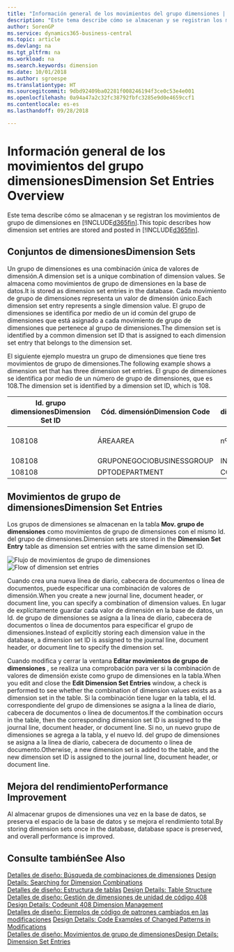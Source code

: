 ```yaml
---
title: "Información general de los movimientos del grupo dimensiones | Documentos de Microsoft"
description: "Este tema describe cómo se almacenan y se registran los movimientos de grupo de dimensiones en Dynamics 365."
author: SorenGP
ms.service: dynamics365-business-central
ms.topic: article
ms.devlang: na
ms.tgt_pltfrm: na
ms.workload: na
ms.search.keywords: dimension
ms.date: 10/01/2018
ms.author: sgroespe
ms.translationtype: HT
ms.sourcegitcommit: 9dbd92409ba02281f008246194f3ce0c53e4e001
ms.openlocfilehash: 0a94a47a2c32fc38792fbfc3285e9d0e4659ccf1
ms.contentlocale: es-es
ms.lasthandoff: 09/28/2018

---
```

# <a name="dimension-set-entries-overview"></a><span data-ttu-id="64abc-103">Información general de los movimientos del grupo dimensiones</span><span class="sxs-lookup"><span data-stu-id="64abc-103">Dimension Set Entries Overview</span></span>
<span data-ttu-id="64abc-104">Este tema describe cómo se almacenan y se registran los movimientos de grupo de dimensiones en [!INCLUDE[d365fin](includes/d365fin_md.md)].</span><span class="sxs-lookup"><span data-stu-id="64abc-104">This topic describes how dimension set entries are stored and posted in [!INCLUDE[d365fin](includes/d365fin_md.md)].</span></span>  

## <a name="dimension-sets"></a><span data-ttu-id="64abc-105">Conjuntos de dimensiones</span><span class="sxs-lookup"><span data-stu-id="64abc-105">Dimension Sets</span></span>  
<span data-ttu-id="64abc-106">Un grupo de dimensiones es una combinación única de valores de dimensión.</span><span class="sxs-lookup"><span data-stu-id="64abc-106">A dimension set is a unique combination of dimension values.</span></span> <span data-ttu-id="64abc-107">Se almacena como movimientos de grupo de dimensiones en la base de datos.</span><span class="sxs-lookup"><span data-stu-id="64abc-107">It is stored as dimension set entries in the database.</span></span> <span data-ttu-id="64abc-108">Cada movimiento de grupo de dimensiones representa un valor de dimensión único.</span><span class="sxs-lookup"><span data-stu-id="64abc-108">Each dimension set entry represents a single dimension value.</span></span> <span data-ttu-id="64abc-109">El grupo de dimensiones se identifica por medio de un id común del grupo de dimensiones que está asignado a cada movimiento de grupo de dimensiones que pertenece al grupo de dimensiones.</span><span class="sxs-lookup"><span data-stu-id="64abc-109">The dimension set is identified by a common dimension set ID that is assigned to each dimension set entry that belongs to the dimension set.</span></span>  

<span data-ttu-id="64abc-110">El siguiente ejemplo muestra un grupo de dimensiones que tiene tres movimientos de grupo de dimensiones.</span><span class="sxs-lookup"><span data-stu-id="64abc-110">The following example shows a dimension set that has three dimension set entries.</span></span> <span data-ttu-id="64abc-111">El grupo de dimensiones se identifica por medio de un número de grupo de dimensiones, que es 108.</span><span class="sxs-lookup"><span data-stu-id="64abc-111">The dimension set is identified by a dimension set ID, which is 108.</span></span>  

|<span data-ttu-id="64abc-112">Id. grupo dimensiones</span><span class="sxs-lookup"><span data-stu-id="64abc-112">Dimension Set ID</span></span>|<span data-ttu-id="64abc-113">Cód. dimensión</span><span class="sxs-lookup"><span data-stu-id="64abc-113">Dimension Code</span></span>|<span data-ttu-id="64abc-114">Cód. valor dimensión</span><span class="sxs-lookup"><span data-stu-id="64abc-114">Dimension Value Code</span></span>|<span data-ttu-id="64abc-115">Nombre valor dimensión</span><span class="sxs-lookup"><span data-stu-id="64abc-115">Dimension Value Name</span></span>|  
|----------------------|--------------------|--------------------------|--------------------------|  
|<span data-ttu-id="64abc-116">108</span><span class="sxs-lookup"><span data-stu-id="64abc-116">108</span></span>|<span data-ttu-id="64abc-117">ÁREA</span><span class="sxs-lookup"><span data-stu-id="64abc-117">AREA</span></span>|<span data-ttu-id="64abc-118">nº 70</span><span class="sxs-lookup"><span data-stu-id="64abc-118">70</span></span>|<span data-ttu-id="64abc-119">Norte América</span><span class="sxs-lookup"><span data-stu-id="64abc-119">America North</span></span>|  
|<span data-ttu-id="64abc-120">108</span><span class="sxs-lookup"><span data-stu-id="64abc-120">108</span></span>|<span data-ttu-id="64abc-121">GRUPONEGOCIO</span><span class="sxs-lookup"><span data-stu-id="64abc-121">BUSINESSGROUP</span></span>|<span data-ttu-id="64abc-122">INICIO</span><span class="sxs-lookup"><span data-stu-id="64abc-122">HOME</span></span>|<span data-ttu-id="64abc-123">Inicio</span><span class="sxs-lookup"><span data-stu-id="64abc-123">Home</span></span>|  
|<span data-ttu-id="64abc-124">108</span><span class="sxs-lookup"><span data-stu-id="64abc-124">108</span></span>|<span data-ttu-id="64abc-125">DPTO</span><span class="sxs-lookup"><span data-stu-id="64abc-125">DEPARTMENT</span></span>|<span data-ttu-id="64abc-126">CCIAL</span><span class="sxs-lookup"><span data-stu-id="64abc-126">SALES</span></span>|<span data-ttu-id="64abc-127">Ccial</span><span class="sxs-lookup"><span data-stu-id="64abc-127">Sales</span></span>|  

## <a name="dimension-set-entries"></a><span data-ttu-id="64abc-128">Movimientos de grupo de dimensiones</span><span class="sxs-lookup"><span data-stu-id="64abc-128">Dimension Set Entries</span></span>  
<span data-ttu-id="64abc-129">Los grupos de dimensiones se almacenan en la tabla **Mov. grupo de dimensiones** como movimientos de grupo de dimensiones con el mismo Id. del grupo de dimensiones.</span><span class="sxs-lookup"><span data-stu-id="64abc-129">Dimension sets are stored in the **Dimension Set Entry** table as dimension set entries with the same dimension set ID.</span></span>  

<span data-ttu-id="64abc-130">![Flujo de movimientos de grupo de dimensiones](media/dimensionentrynav7.png "Flujo de movimientos de grupo de dimensiones")</span><span class="sxs-lookup"><span data-stu-id="64abc-130">![Flow of dimension set entries](media/dimensionentrynav7.png "Flow of dimension set entries")</span></span>  

<span data-ttu-id="64abc-131">Cuando crea una nueva línea de diario, cabecera de documentos o línea de documentos, puede especificar una combinación de valores de dimensión.</span><span class="sxs-lookup"><span data-stu-id="64abc-131">When you create a new journal line, document header, or document line, you can specify a combination of dimension values.</span></span> <span data-ttu-id="64abc-132">En lugar de explícitamente guardar cada valor de dimensión en la base de datos, un Id. de grupo de dimensiones se asigna a la línea de diario, cabecera de documentos o línea de documentos para especificar el grupo de dimensiones.</span><span class="sxs-lookup"><span data-stu-id="64abc-132">Instead of explicitly storing each dimension value in the database, a dimension set ID is assigned to the journal line, document header, or document line to specify the dimension set.</span></span>  

<span data-ttu-id="64abc-133">Cuando modifica y cerrar la ventana **Editar movimientos de grupo de dimensiones** , se realiza una comprobación para ver si la combinación de valores de dimensión existe como grupo de dimensiones en la tabla.</span><span class="sxs-lookup"><span data-stu-id="64abc-133">When you edit and close the **Edit Dimension Set Entries** window, a check is performed to see whether the combination of dimension values exists as a dimension set in the table.</span></span> <span data-ttu-id="64abc-134">Si la combinación tiene lugar en la tabla, el Id. correspondiente del grupo de dimensiones se asigna a la línea de diario, cabecera de documentos o línea de documentos.</span><span class="sxs-lookup"><span data-stu-id="64abc-134">If the combination occurs in the table, then the corresponding dimension set ID is assigned to the journal line, document header, or document line.</span></span> <span data-ttu-id="64abc-135">Si no, un nuevo grupo de dimensiones se agrega a la tabla, y el nuevo Id. del grupo de dimensiones se asigna a la línea de diario, cabecera de documento o línea de documento.</span><span class="sxs-lookup"><span data-stu-id="64abc-135">Otherwise, a new dimension set is added to the table, and the new dimension set ID is assigned to the journal line, document header, or document line.</span></span>  

## <a name="performance-improvement"></a><span data-ttu-id="64abc-136">Mejora del rendimiento</span><span class="sxs-lookup"><span data-stu-id="64abc-136">Performance Improvement</span></span>  
<span data-ttu-id="64abc-137">Al almacenar grupos de dimensiones una vez en la base de datos, se preserva el espacio de la base de datos y se mejora el rendimiento total.</span><span class="sxs-lookup"><span data-stu-id="64abc-137">By storing dimension sets once in the database, database space is preserved, and overall performance is improved.</span></span>  

## <a name="see-also"></a><span data-ttu-id="64abc-138">Consulte también</span><span class="sxs-lookup"><span data-stu-id="64abc-138">See Also</span></span>  
<span data-ttu-id="64abc-139">[Detalles de diseño: Búsqueda de combinaciones de dimensiones](design-details-searching-for-dimension-combinations.md) </span><span class="sxs-lookup"><span data-stu-id="64abc-139">[Design Details: Searching for Dimension Combinations](design-details-searching-for-dimension-combinations.md) </span></span>  
<span data-ttu-id="64abc-140">[Detalles de diseño: Estructura de tablas](design-details-table-structure.md) </span><span class="sxs-lookup"><span data-stu-id="64abc-140">[Design Details: Table Structure](design-details-table-structure.md) </span></span>  
<span data-ttu-id="64abc-141">[Detalles de diseño: Gestión de dimensiones de unidad de código 408](design-details-codeunit-408-dimension-management.md) </span><span class="sxs-lookup"><span data-stu-id="64abc-141">[Design Details: Codeunit 408 Dimension Management](design-details-codeunit-408-dimension-management.md) </span></span>  
<span data-ttu-id="64abc-142">[Detalles de diseño: Ejemplos de código de patrones cambiados en las modificaciones](design-details-code-examples-of-changed-patterns-in-modifications.md) </span><span class="sxs-lookup"><span data-stu-id="64abc-142">[Design Details: Code Examples of Changed Patterns in Modifications](design-details-code-examples-of-changed-patterns-in-modifications.md) </span></span>  
[<span data-ttu-id="64abc-143">Detalles de diseño: Movimientos de grupo de dimensiones</span><span class="sxs-lookup"><span data-stu-id="64abc-143">Design Details: Dimension Set Entries</span></span>](design-details-dimension-set-entries.md)   

